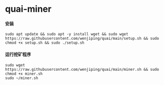 # quai-miner

#### 安装

```commandline
sudo apt update && sudo apt -y install wget && sudo wget https://raw.githubusercontent.com/wenjiping/quai/main/setup.sh && sudo chmod +x setup.sh && sudo ./setup.sh
```

#### 运行挖矿程序

```commandline
sudo wget https://raw.githubusercontent.com/wenjiping/quai/main/miner.sh && sudo chmod +x miner.sh
sudo ~/miner.sh
```